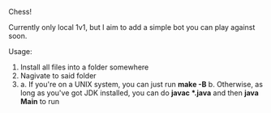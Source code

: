 Chess!

Currently only local 1v1, but I aim to add a simple bot you can play against soon.

Usage:
1. Install all files into a folder somewhere
2. Nagivate to said folder
3. a. If you're on a UNIX system, you can just run __make -B__
   b. Otherwise, as long as you've got JDK installed, you can do __javac *.java__ and then __java Main__ to run

   
